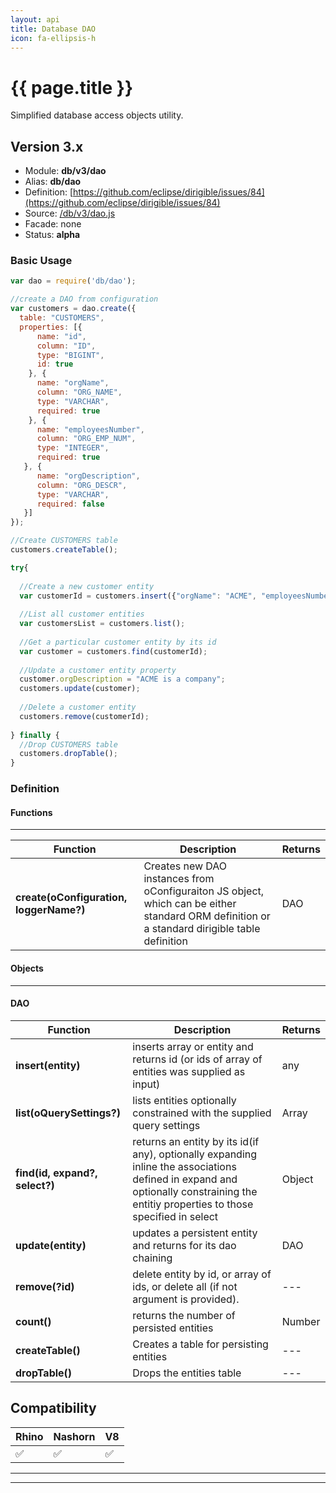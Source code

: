 ```yaml
---
layout: api
title: Database DAO
icon: fa-ellipsis-h
---
```


{{ page.title }}
===

Simplified database access objects utility.

Version 3.x
---

- Module: **db/v3/dao**
- Alias: **db/dao**
- Definition: [https://github.com/eclipse/dirigible/issues/84](https://github.com/eclipse/dirigible/issues/84)
- Source: [/db/v3/dao.js](https://github.com/dirigiblelabs/api-v3-db/blob/master/db/v3/dao.js)
- Facade: none
- Status: **alpha**


### Basic Usage

```javascript
var dao = require('db/dao');

//create a DAO from configuration
var customers = dao.create({
  table: "CUSTOMERS",
  properties: [{
      name: "id",
      column: "ID",
      type: "BIGINT",
      id: true
    }, {
      name: "orgName",
      column: "ORG_NAME",
      type: "VARCHAR",
      required: true
    }, {
      name: "employeesNumber",
      column: "ORG_EMP_NUM",
      type: "INTEGER",
      required: true
   }, {
      name: "orgDescription",
      column: "ORG_DESCR",
      type: "VARCHAR",
      required: false
   }]
});

//Create CUSTOMERS table
customers.createTable();

try{
	
  //Create a new customer entity
  var customerId = customers.insert({"orgName": "ACME", "employeesNumber": 1000});
		
  //List all customer entities
  var customersList = customers.list(); 
	
  //Get a particular customer entity by its id
  var customer = customers.find(customerId); 
	
  //Update a customer entity property
  customer.orgDescription = "ACME is a company";
  customers.update(customer);
	 
  //Delete a customer entity
  customers.remove(customerId);
	
} finally {  
  //Drop CUSTOMERS table
  customers.dropTable();
}
```


### Definition

#### Functions

---

Function     | Description | Returns
------------ | ----------- | --------
**create(oConfiguration, loggerName?)** | Creates new DAO instances from oConfiguraiton JS object, which can be either standard ORM definition or a standard dirigible table definition |  DAO 


#### Objects

---

#### DAO

Function     | Description | Returns
------------ | ----------- | --------
**insert(entity)** | inserts array or entity and returns id (or ids of array of entities was supplied as input)  |  any 
**list(oQuerySettings?)** | lists entities optionally constrained with the supplied query settings |  Array 
**find(id, expand?, select?)** | returns an entity by its id(if any), optionally expanding inline the associations defined in expand and optionally constraining the entitiy properties to those specified in select |  Object
**update(entity)** | updates a persistent entity and returns for its dao chaining  |  DAO
**remove(?id)** | delete entity by id, or array of ids, or delete all (if not argument is provided). |  ---
**count()** | returns the number of persisted entities |  Number
**createTable()** | Creates a table for persisting entities  |  ---
**dropTable()** | Drops the entities table  |  ---

Compatibility
---

Rhino | Nashorn | V8
----- | ------- | --------
 ✅  | ✅  | ✅


---

---

